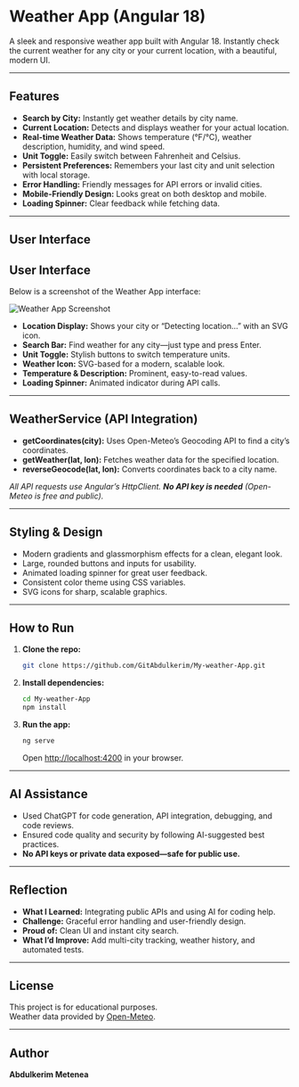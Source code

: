 # Weather App (Angular 18)

A sleek and responsive weather app built with Angular 18. Instantly check the current weather for any city or your current location, with a beautiful, modern UI.

---

## Features

- **Search by City:** Instantly get weather details by city name.
- **Current Location:** Detects and displays weather for your actual location.
- **Real-time Weather Data:** Shows temperature (°F/°C), weather description, humidity, and wind speed.
- **Unit Toggle:** Easily switch between Fahrenheit and Celsius.
- **Persistent Preferences:** Remembers your last city and unit selection with local storage.
- **Error Handling:** Friendly messages for API errors or invalid cities.
- **Mobile-Friendly Design:** Looks great on both desktop and mobile.
- **Loading Spinner:** Clear feedback while fetching data.

---

## User Interface
## User Interface

Below is a screenshot of the Weather App interface:

![Weather App Screenshot](../weather-app/public/Assets/Screenshot.png)

- **Location Display:** Shows your city or “Detecting location…” with an SVG icon.
- **Search Bar:** Find weather for any city—just type and press Enter.
- **Unit Toggle:** Stylish buttons to switch temperature units.
- **Weather Icon:** SVG-based for a modern, scalable look.
- **Temperature & Description:** Prominent, easy-to-read values.
- **Loading Spinner:** Animated indicator during API calls.

---

## WeatherService (API Integration)

- **getCoordinates(city):** Uses Open-Meteo’s Geocoding API to find a city’s coordinates.
- **getWeather(lat, lon):** Fetches weather data for the specified location.
- **reverseGeocode(lat, lon):** Converts coordinates back to a city name.

_All API requests use Angular’s HttpClient. **No API key is needed** (Open-Meteo is free and public)._

---

## Styling & Design

- Modern gradients and glassmorphism effects for a clean, elegant look.
- Large, rounded buttons and inputs for usability.
- Animated loading spinner for great user feedback.
- Consistent color theme using CSS variables.
- SVG icons for sharp, scalable graphics.

---

## How to Run

1. **Clone the repo:**
    ```bash
    git clone https://github.com/GitAbdulkerim/My-weather-App.git
    ```

2. **Install dependencies:**
    ```bash
    cd My-weather-App
    npm install
    ```

3. **Run the app:**
    ```bash
    ng serve
    ```
    Open [http://localhost:4200](http://localhost:4200) in your browser.

---

## AI Assistance

- Used ChatGPT for code generation, API integration, debugging, and code reviews.
- Ensured code quality and security by following AI-suggested best practices.
- **No API keys or private data exposed—safe for public use.**

---

## Reflection

- **What I Learned:** Integrating public APIs and using AI for coding help.
- **Challenge:** Graceful error handling and user-friendly design.
- **Proud of:** Clean UI and instant city search.
- **What I’d Improve:** Add multi-city tracking, weather history, and automated tests.

---

## License

This project is for educational purposes.  
Weather data provided by [Open-Meteo](https://open-meteo.com/).

---

## Author

**Abdulkerim Metenea**
